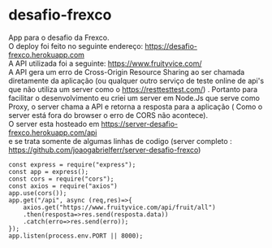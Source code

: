 # desafio-frexco
App para o desafio da Frexco.
<br/>
O deploy foi feito no seguinte endereço: https://desafio-frexco.herokuapp.com
<br/>
A API utilizada foi a seguinte: https://www.fruityvice.com/
<br/>
A API gera um erro de Cross-Origin Resource Sharing ao ser chamada diretamente da aplicação (ou qualquer outro serviço de teste online de api's que não utiliza um server como o https://resttesttest.com/) . Portanto para facilitar o desenvolvimento eu criei um server em Node.Js
que serve como Proxy, o server chama a API e retorna a resposta para a aplicação ( Como o server está fora do browser o erro de CORS não acontece).<br/>
O server esta hosteado em https://server-desafio-frexco.herokuapp.com/api
<br/>
e se trata somente de algumas linhas de codigo (server completo : https://github.com/joaogabrielferr/server-desafio-frexco)<br/>
```
const express = require("express");
const app = express();
const cors = require("cors");
const axios = require("axios")
app.use(cors());
app.get("/api", async (req,res)=>{
    axios.get("https://www.fruityvice.com/api/fruit/all")
    .then(resposta=>res.send(resposta.data))
    .catch(erro=>res.send(erro));
});
app.listen(process.env.PORT || 8000);
```


